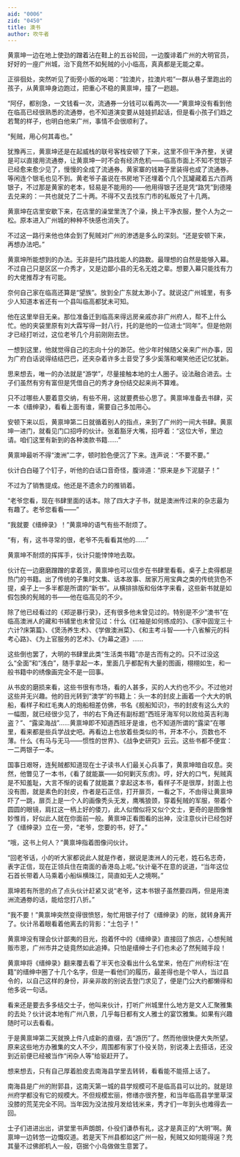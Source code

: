 ```yaml
---
aid: "0006"
zid: "0450"
title: 澳书
author: 吹牛者
---
```


黄禀坤一边在地上使劲的蹭着沾在鞋上的五谷轮回，一边腹诽着广州的大明官员，好好的一座广州城，治下竟然不如髡贼的小小临高，真真都是无能之辈。

正徘徊处，突然听见了街旁小贩的吆喝：“拉澳片，拉澳片啦”一群从巷子里跑出的孩子，从黄禀坤身边跑过，把重心不稳的黄禀坤，撞了一趔趄。

“阿仔，都别急，一文钱看一次，流通券一分钱可以看两次——”黄禀坤没有看到他在临高已经很熟悉的流通劵，也不知道演变要从娃娃抓起话，但是看小孩子们趋之若鹜的样子，也明白他来广州，事情不会很顺利了。

“髡贼，用心何其毒也。”

犹豫再三，黄禀坤还是在起威栈的联号客栈安顿了下来，这里不但干净齐整，关键是可以直接用流通劵，让黄禀坤一时不会有经济危机——临高市面上不知不觉银子已经愈来愈少见了，慢慢的全成了流通券。黄家寨的钱箱子里装得也成了流通券。等闲连个银毛也见不到。黄老爷子虽说在书房地下还埋着个几个瓦罐藏着五六百两银子，不过那是黄家的老本，轻易是不能用的——他用得银子还是凭“路凭”到德隆去兑来的：一共也就兑了二十两。不得不又去找东门市的私贩兑了十几两。

黄禀坤在店里安歇下来，在店里的澡堂里洗了个澡，换上干净衣服，整个人为之一松。原本进入广州城的种种不快感也消失了。

不过这一路行来他也体会到了髡贼对广州的渗透是多么的深刻。“还是安顿下来，再想办法吧。”

黄禀坤所能想到的办法。无非是托门路找能人的路数。最理想的自然是能够入幕。不过自己只是区区一介秀才，又是边鄙小县的无名无姓之辈。想要入幕只能找有力的大佬推荐才有可能。

奈何自己家在临高还算是“望族”。放到全广东就太渺小了。就说这广州城里，有多少人知道本省还有一个县叫临高都犹未可知。

他在这里举目无亲。那位准备迁到临高来得远房亲戚亦非广州府人，帮不上什么忙。他的夹袋里原有刘大霖写得一封八行，托的是他的一位进士“同年”。但是他刚才已经打听过，这位老爷几个月前刚刚去世。

一想到这里，他就觉得自己的志向十分的渺茫。他少年时候随父亲来广州办事，因为广府白话说得结结巴巴，还夹杂着许多土音受了多少奚落和嘲笑他还记忆犹新。

思来想去，唯一的办法就是“游学”，尽量接触本地的士人圈子。设法融合进去。士子们虽然有穷有富但是凭借自己的秀才身份结交起来尚不算难。

只不过哪些人要着意交纳，有些不用，这就要费些心思了。黄禀坤准备去书肆，买一本《缙绅录》，看看上面有谁，需要自己多加用心。

安顿下来以后，黄禀坤第二日就循着别人的指点，来到了广州的一间大书肆。黄禀坤一进门，就看见门口招呼的伙计。张着豁牙大嘴，招呼着：“这位大爷，里边请。咱们这里有新到的各种澳款书籍……”

黄禀坤最听不得“澳洲”二字，顿时脸色便沉了下来。连声说：“不要不要。”

伙计白白碰了个钉子，听他的白话口音奇怪，腹诽道：“原来是乡下泥腿子！”

不过为了销售提成。他还是不遗余力的推销着。

“老爷您看，现在书肆里面的话本。除了四大才子书，就是澳洲传过来的杂志最为有趣了。老爷您看看——”

“我就要《缙绅录》！”黄禀坤的语气有些不耐烦了。

“有，有，这书寻常的很，老爷不先看看其他的……”

黄禀坤不耐烦的挥挥手，伙计只能悻悻地去取。

伙计在一边磨磨蹭蹭的拿着货，黄禀坤也可以信步在书肆里看看。桌子上卖得都是热门的书籍。出了传统的子集时文集、话本故事、居家万用宝典之类的传统货色不提，桌子上一多半都是所谓的“新书”。从横排排版和俗体字来看，这些新书就是如假包换的髡贼的书——他在临高见的不少。

除了他已经看过的《郑逆暴行录》，还有很多他未曾见过的。特别是不少“澳书”在临高澳洲人的藏和书铺里也未曾见过：什么《红袖是如何练成的》、《家中固宠三十六计?床第篇》、《煲汤养生术》、《学做澳洲菜》、《和主考斗智——十八省解元的科考心路》、《为上官服务的艺术》、《为幕之道》……

这些倒也罢了，大明的书肆里此类“生活类书籍”亦是古而有之的。只不过没这么“全面”和“浅白”，随手拿起一本，里面几乎都配有大量的图画，栩栩如生，和一般书籍中的绣像画完全不是一回事。

从书皮的磨损来看，这些书很有市场，看的人甚多，买的人大约也不少。不过他对这些并无兴趣。他的目光转到“澳学”的书籍上：头一本的封皮上画着一个大大的帆船，看样子和红毛夷人的炮船相差仿佛，书名《舰船知识》，书的封皮有这么大的一幅图，就已经很少见了，书的右下角还有副标题“西班牙海军何以败给英吉利海盗？”、“露梁海战”……黄禀坤即不知道西班牙是谁，也不知道所谓的“露梁”在哪里，看来都是些兵学战史吧。再看边上也放着些类似的书，开本不小，页数也不薄。什么《有马与无马——惯性的世界》、《战争史研究》云云。这些书都不便宜：一二两银子一本。

国事日艰呀，连髡贼都知道现在士子读书人们最关心兵事了，黄禀坤暗自叹息。突然，他瞥见了一本书，《看了就能赢——如何剿灭东虏》。哼，好大的口气，髡贼真是不知羞耻，大言不惭的说看了就能赢？拿起这本书，看样子不是很厚，封面上也没有图，就是素色的封皮，作者是石正信，打开扉页，一看之下，不由得让黄禀坤吓了一跳，扉页上是一个人的画像秃头无发，鹰嘴狼颈，穿着髡贼的军服，带着个圆圆的眼镜，肩扛这一柄上好的倭刀，此人似僧似将又似个文士，更奇的是图像惟妙惟肖，好似此人就在你面前一般。黄禀坤正看图看的出神，没注意伙计已经包好了《缙绅录》立在一旁，“老爷，您要的书，好了。”

“哦，这书上何人？”黄禀坤指着图像问伙计。

“回老爷话，小的听大家都说此人就是作者，据说是澳洲人的元老，姓石名志奇，表字正信，现在正领兵住在南面的香港岛上呢。”伙计毫不在意的说道，“当年这位石首长带着人马乘着小船纵横珠江，简直如无人之境啊。”

禀坤若有所思的点了点头伙计赶紧又说“老爷，这本书银子虽然要四两，但是用澳洲流通劵的话，能给您打八折。”

“我不要！”黄禀坤突然变得很愤怒，匆忙用银子付了《缙绅录》的账，就转身离开了。伙计吊着眼看着他离去的背影：“土包子！”

黄禀坤没有理会伙计鄙夷的目光，抱着怀中的《缙绅录》直接回了旅店，心想髡贼贩市恩，广州市井之徒竟然如此追捧。只怕是缙绅士子们也未必了然髡贼手段！

黄禀坤将《缙绅录》翻来覆去看了半天也没看出什么名堂来，他在广州府标注“在籍”的缙绅中圈了十几个名字，但是一看他们的履历，最差得也是个举人，当过县令的，以自己这样的身份，非亲非故的别说去登门求见了，便是门公大约都懒得和他多说一句话。

看来还是要去多多结交士子，他叫来伙计，打听广州城里什么地方是文人汇聚雅集的去处？伙计说本地有广州八景，几乎每日都有文人雅士的宴饮雅集。如果有兴趣随时可以去看看。

于是黄禀坤第二天就换上件八成新的直缀，去“游历”了。然而他很快便大失所望。原来这些地方办雅集的文人不少，周围都有家丁仆役关防，别说凑上去搭话，还没到近前便已经被当作“闲杂人等”给驱赶开了。

想来想去，只有自己厚着脸皮去南海县学里去转转，看看能不能搭上话了。

南海县是广州的附郭县，这南天第一城的县学规模可不是临高县可以比的。就是琼州府学都没有它的规模大。不但规模宏丽，修缮亦很齐整，和当年临高县学里草深没膝的荒芜完全不同。当年因为没法按月发给钱米来，秀才们一年到头也难得去一回。

士子们进进出出，讲堂里书声朗朗，仆役们谦恭有礼，这才是真正的“大明”啊。黄禀坤一边转悠一边慨叹道。若是天下州县都如这广州一般，髡贼又如何能得逞？充其量不过佛郎机人一般，窃据个小岛做做生意罢了。

